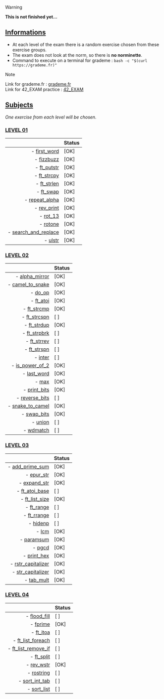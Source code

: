 > [!WARNING]
> **This is not finished yet...**

## <ins>Informations</ins>

- At each level of the exam there is a random exercise chosen from these exercise groups.
- The exam does not look at the norm, so there is **no norminette**.
- Command to execute on a terminal for grademe : ```bash -c "$(curl https://grademe.fr)"```
  
> [!NOTE] 
> Link for grademe.fr : [grademe.fr](https://grademe.fr) <br>
> Link for 42_EXAM practice : [42_EXAM](https://github.com/JCluzet/42_EXAM)


## <ins>Subjects</ins>

*One exercise from each level will be chosen.*

### [LEVEL 01](https://github.com/TojoniainaR/Exam42_rank02/tree/9dfa67f7b857459cd85cf12625566e7cb1bd0c21/Level%201)

|                                                                                                              | Status |
|-------------------------------------------------------------------------------------------------------------:|--------|
|- [first_word](https://github.com/TojoniainaR/Exam42_rank02/blob/main/Level%201/first_word)                   |  [OK]  |
|- [fizzbuzz](https://github.com/TojoniainaR/Exam42_Rank02/blob/main/Level%201/fizzbuzz)                       |  [OK]  |
|- [ft_putstr](https://github.com/TojoniainaR/Exam42_Rank02/blob/main/Level%201/ft_putstr)                     |  [OK]  |
|- [ft_strcpy](https://github.com/TojoniainaR/Exam42_Rank02/blob/main/Level%201/ft_strcpy)                     |  [OK]  |
|- [ft_strlen](https://github.com/TojoniainaR/Exam42_Rank02/blob/main/Level%201/ft_strlen)                     |  [OK]  |
|- [ft_swap](https://github.com/TojoniainaR/Exam42_Rank02/blob/main/Level%201/ft_swap)                         |  [OK]  |
|- [repeat_alpha](https://github.com/TojoniainaR/Exam42_Rank02/blob/main/Level%201/repeat_alpha)               |  [OK]  |
|- [rev_print](https://github.com/TojoniainaR/Exam42_Rank02/blob/main/Level%201/rev_print)                     |  [OK]  |
|- [rot_13](https://github.com/TojoniainaR/Exam42_Rank02/blob/main/Level%201/rot_13)                           |  [OK]  |
|- [rotone](https://github.com/TojoniainaR/Exam42_Rank02/blob/main/Level%201/rotone)                           |  [OK]  |
|- [search_and_replace](https://github.com/TojoniainaR/Exam42_Rank02/blob/main/Level%201/search_and_replace)   |  [OK]  |
|- [ulstr](https://github.com/TojoniainaR/Exam42_Rank02/blob/main/Level%201/ulstr)                             |  [OK]  |

### [LEVEL 02](https://github.com/TojoniainaR/Exam42_rank02/tree/9dfa67f7b857459cd85cf12625566e7cb1bd0c21/Level%202)

|                                                                                                              | Status |
|-------------------------------------------------------------------------------------------------------------:|--------|
|- [alpha_mirror](https://github.com/TojoniainaR/Exam42_rank02/blob/main/Level%202/alpha_mirror)               |  [OK]  |
|- [camel_to_snake](https://github.com/TojoniainaR/Exam42_rank02/blob/main/Level%202/camel_to_snake)           |  [OK]  |
|- [do_op](https://github.com/TojoniainaR/Exam42_rank02/blob/main/Level%202/do_op)                             |  [OK]  |
|- [ft_atoi](https://github.com/TojoniainaR/Exam42_rank02/blob/main/Level%202/ft_atoi)                         |  [OK]  |
|- [ft_strcmp](https://github.com/TojoniainaR/Exam42_rank02/blob/main/Level%202/ft_strcmp)                     |  [OK]  |
|- [ft_strcspn](https://github.com/TojoniainaR/Exam42_rank02/blob/main/Level%202/ft_strcspn)                   |  [  ]  |
|- [ft_strdup](https://github.com/TojoniainaR/Exam42_rank02/blob/main/Level%202/ft_strdup)                     |  [OK]  |
|- [ft_strpbrk](https://github.com/TojoniainaR/Exam42_rank02/blob/main/Level%202/ft_strpbrk)                   |  [  ]  |
|- [ft_strrev](https://github.com/TojoniainaR/Exam42_rank02/blob/main/Level%202/ft_strrev)                     |  [  ]  |
|- [ft_strspn](https://github.com/TojoniainaR/Exam42_rank02/blob/main/Level%202/ft_strspn)                     |  [  ]  |
|- [inter](https://github.com/TojoniainaR/Exam42_rank02/blob/main/Level%202/inter)                             |  [  ]  |
|- [is_power_of_2](https://github.com/TojoniainaR/Exam42_rank02/blob/main/Level%202/is_power_of_2)             |  [OK]  |
|- [last_word](https://github.com/TojoniainaR/Exam42_rank02/blob/main/Level%202/last_word)                     |  [OK]  |
|- [max](https://github.com/TojoniainaR/Exam42_rank02/blob/main/Level%202/max)                                 |  [OK]  |
|- [print_bits](https://github.com/TojoniainaR/Exam42_rank02/blob/main/Level%202/print_bits)                   |  [OK]  |
|- [reverse_bits](https://github.com/TojoniainaR/Exam42_rank02/blob/main/Level%202/reverse_bits)               |  [  ]  |
|- [snake_to_camel](https://github.com/TojoniainaR/Exam42_rank02/blob/main/Level%202/snake_to_camel)           |  [OK]  |
|- [swap_bits](https://github.com/TojoniainaR/Exam42_rank02/blob/main/Level%202/swap_bits)                     |  [OK]  |
|- [union](https://github.com/TojoniainaR/Exam42_rank02/blob/main/Level%202/union)                             |  [  ]  |
|- [wdmatch](https://github.com/TojoniainaR/Exam42_rank02/blob/main/Level%202/wdmatch)                         |  [  ]  |

### [LEVEL 03](https://github.com/TojoniainaR/Exam42_rank02/tree/9dfa67f7b857459cd85cf12625566e7cb1bd0c21/Level%203)

|                                                                                                              | Status |
|-------------------------------------------------------------------------------------------------------------:|--------|
|- [add_prime_sum](https://github.com/TojoniainaR/Exam42_rank02/blob/main/Level%203/add_prime_sum)             |  [OK]  |
|- [epur_str](https://github.com/TojoniainaR/Exam42_rank02/blob/main/Level%203/epur_str)                       |  [OK]  |
|- [expand_str](https://github.com/TojoniainaR/Exam42_rank02/blob/main/Level%203/expand_str)                   |  [OK]  |
|- [ft_atoi_base](https://github.com/TojoniainaR/Exam42_rank02/blob/main/Level%203/ft_atoi_base)               |  [  ]  |
|- [ft_list_size](https://github.com/TojoniainaR/Exam42_rank02/blob/main/Level%203/ft_list_size)               |  [OK]  |
|- [ft_range](https://github.com/TojoniainaR/Exam42_rank02/blob/main/Level%203/ft_range)                       |  [  ]  |
|- [ft_rrange](https://github.com/TojoniainaR/Exam42_rank02/blob/main/Level%203/ft_rrange)                     |  [  ]  |
|- [hidenp](https://github.com/TojoniainaR/Exam42_rank02/blob/main/Level%203/hidenp)                           |  [  ]  |
|- [lcm](https://github.com/TojoniainaR/Exam42_rank02/blob/main/Level%203/lcm)                                 |  [OK]  |
|- [paramsum](https://github.com/TojoniainaR/Exam42_rank02/blob/main/Level%203/paramsum)                       |  [OK]  |
|- [pgcd](https://github.com/TojoniainaR/Exam42_rank02/blob/main/Level%203/pgcd)                               |  [OK]  |
|- [print_hex](https://github.com/TojoniainaR/Exam42_rank02/blob/main/Level%203/print_hex)                     |  [OK]  |
|- [rstr_capitalizer](https://github.com/TojoniainaR/Exam42_rank02/blob/main/Level%203/rstr_capitalizer)       |  [OK]  |
|- [str_capitalizer](https://github.com/TojoniainaR/Exam42_rank02/blob/main/Level%203/str_capitalizer)         |  [OK]  |
|- [tab_mult](https://github.com/TojoniainaR/Exam42_rank02/blob/main/Level%203/tab_mult)                       |  [OK]  |

### [LEVEL 04](https://github.com/TojoniainaR/Exam42_rank02/tree/9dfa67f7b857459cd85cf12625566e7cb1bd0c21/Level%204)

|                                                                                                              | Status |
|-------------------------------------------------------------------------------------------------------------:|--------|
|- [flood_fill](https://github.com/TojoniainaR/Exam42_rank02/blob/main/Level%204/flood_fill)                   |  [  ]  |
|- [fprime](https://github.com/TojoniainaR/Exam42_rank02/blob/main/Level%204/fprime)                           |  [OK]  |
|- [ft_itoa](https://github.com/TojoniainaR/Exam42_rank02/blob/main/Level%204/ft_itoa)                         |  [  ]  |
|- [ft_list_foreach](https://github.com/TojoniainaR/Exam42_rank02/blob/main/Level%204/ft_list_foreach)         |  [  ]  |
|- [ft_list_remove_if](https://github.com/TojoniainaR/Exam42_rank02/blob/main/Level%204/ft_list_remove_if)     |  [  ]  |
|- [ft_split](https://github.com/TojoniainaR/Exam42_rank02/blob/main/Level%204/ft_split)                       |  [  ]  |
|- [rev_wstr](https://github.com/TojoniainaR/Exam42_rank02/blob/main/Level%204/rev_wstr)                       |  [OK]  |
|- [rostring](https://github.com/TojoniainaR/Exam42_rank02/blob/main/Level%204/rostring)                       |  [  ]  |
|- [sort_int_tab](https://github.com/TojoniainaR/Exam42_rank02/blob/main/Level%204/sort_int_tab)               |  [  ]  |
|- [sort_list](https://github.com/TojoniainaR/Exam42_rank02/blob/main/Level%204/sort_list)                     |  [  ]  |
<br>
